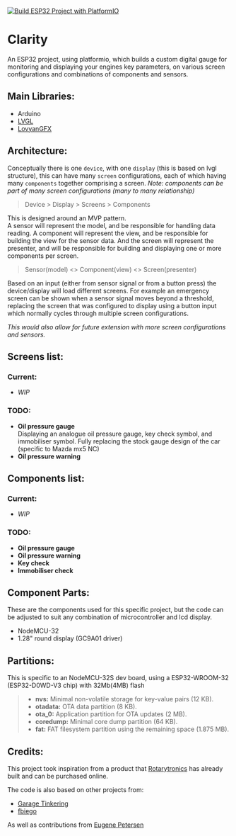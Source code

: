 [![Build ESP32 Project with PlatformIO](https://github.com/marcelrienks/Clarity/actions/workflows/c-cpp.yml/badge.svg)](https://github.com/marcelrienks/Clarity/actions/workflows/c-cpp.yml)

# Clarity
An ESP32 project, using platformio, which builds a custom digital gauge for monitoring and displaying your engines key parameters, on various screen configurations and combinations of components and sensors.

## Main Libraries:
* Arduino
* [LVGL](https://docs.lvgl.io/master/)
* [LovyanGFX](https://docs.arduino.cc/libraries/lovyangfx/)

## Architecture:
Conceptually there is one `device`, with one `display` (this is based on lvgl structure), this can have many `screen` configurations, each of which having many `components` together comprising a screen. _Note: components can be part of many screen configurations (many to many relationship)_
> Device > Display > Screens > Components

This is designed around an MVP pattern.  
A sensor will represent the model, and be responsible for handling data reading. A component will represent the view, and be responsible for building the view for the sensor data. And the screen will represent the presenter, and will be responsible for building and displaying one or more components per screen.
> Sensor(model) <> Component(view) <> Screen(presenter)  

Based on an input (either from sensor signal or from a button press) the device/display will load different screens. For example an emergency screen can be shown when a sensor signal moves beyond a threshold, replacing the screen that was configured to display using a button input which normally cycles through multiple screen configurations.

_This would also allow for future extension with more screen configurations and sensors._

## Screens list:
### Current:
* _WIP_
### TODO:
* **Oil pressure gauge**  
Displaying an analogue oil pressure gauge, key check symbol, and immobiliser symbol. Fully replacing the stock gauge design of the car (specific to Mazda mx5 NC)
* **Oil pressure warning**

## Components list:
### Current:
* _WIP_
### TODO:
* **Oil pressure gauge**
* **Oil pressure warning**
* **Key check**
* **Immobiliser check**

## Component Parts:
These are the components used for this specific project, but the code can be adjusted to suit any combination of microcontroller and lcd display.
* NodeMCU-32
* 1.28" round display (GC9A01 driver)

## Partitions:
This is specific to an NodeMCU-32S dev board, using a ESP32-WROOM-32 (ESP32-D0WD-V3 chip) with 32Mb(4MB) flash
> - **nvs:** Minimal non-volatile storage for key-value pairs (12 KB).
> - **otadata:** OTA data partition (8 KB).
> - **ota_0:** Application partition for OTA updates (2 MB).
> - **coredump:** Minimal core dump partition (64 KB).
> - **fat:** FAT filesystem partition using the remaining space (1.875 MB).

## Credits:
This project took inspiration from a product that [Rotarytronics](https://www.rotarytronics.com/) has already built and can be purchased online.

The code is also based on other projects from:
* [Garage Tinkering](https://github.com/valentineautos)
* [fbiego](https://github.com/fbiego)

As well as contributions from [Eugene Petersen](https://github.com/gino247)
